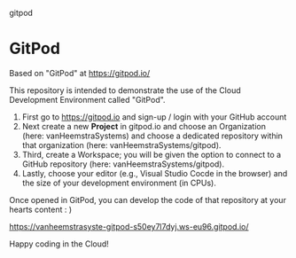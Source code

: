 gitpod
# GitPod

Based on "GitPod" at https://gitpod.io/

This repository is intended to demonstrate the use of the Cloud Development Environment called "GitPod".

1. First go to https://gitpod.io and sign-up / login with your GitHub account
2. Next create a new **Project** in gitpod.io and choose an Organization (here: vanHeemstraSystems) and choose a dedicated repository within that organization (here: vanHeemstraSystems/gitpod).
3. Third, create a Workspace; you will be given the option to connect to a GitHub repository (here: vanHeemstraSystems/gitpod).
4. Lastly, choose your editor (e.g., Visual Studio Cocde in the browser) and the size of your development environment (in CPUs).

Once opened in GitPod, you can develop the code of that repository at your hearts content : )

https://vanheemstrasyste-gitpod-s50ey7l7dyj.ws-eu96.gitpod.io/

Happy coding in the Cloud!
